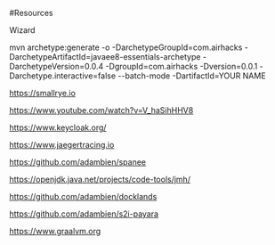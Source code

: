 #Resources

Wizard

mvn archetype:generate -o -DarchetypeGroupId=com.airhacks -DarchetypeArtifactId=javaee8-essentials-archetype -DarchetypeVersion=0.0.4 -DgroupId=com.airhacks -Dversion=0.0.1 -Darchetype.interactive=false --batch-mode -DartifactId=YOUR NAME

https://smallrye.io


https://www.youtube.com/watch?v=V_haSihHHV8

https://www.keycloak.org/

https://www.jaegertracing.io

https://github.com/adambien/spanee

https://openjdk.java.net/projects/code-tools/jmh/

https://github.com/adambien/docklands

https://github.com/adambien/s2i-payara

https://www.graalvm.org


